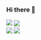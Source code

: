 ### Hi there 👋

<!--
**AndreyKonovalenko/AndreyKonovalenko** is a ✨ _special_ ✨ repository because its `README.md` (this file) appears on your GitHub profile.

Here are some ideas to get you started:

- 🔭 I’m currently working on examinator app
- 🌱 I’m currently learning React, Express.js, Node.js, MongoDB.
- 👯 I’m looking to collaborate on ...
- 🤔 I’m looking for help with ...
- 💬 Ask me about ...
- 📫 How to reach me: ...
- 😄 Pronouns: ...
- ⚡ Fun fact: ...
-->
<div disply='flex' flex-direction='row'>
  <img align="top" src="https://github-readme-stats.vercel.app/api/pin/?username=AndreyKonovalenko&repo=examinator" />
  <img align="center"src="https://github-readme-stats.vercel.app/api/top-langs/?username=AndreyKonovalenko&layout=compact" />
<div/>
<div disply='flex' flex-direction='row'>
  <img align="center" src="https://github-readme-stats.vercel.app/api?username=AndreyKonovalenko" />
  <img align="center" src="http://github-readme-streak-stats.herokuapp.com?user=AndreyKonovalenko&date_format=j%20M%5B%20Y%5D" />
<div/>


